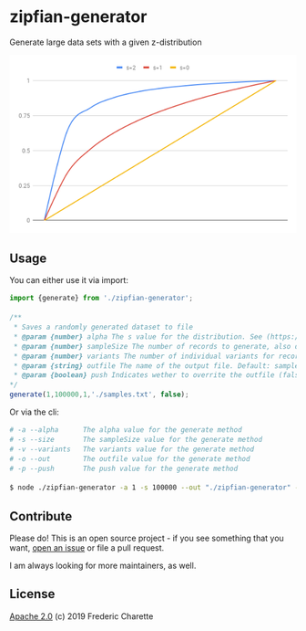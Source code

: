# zipfian-generator
Generate large data sets with a given z-distribution

<img src="./graph.png">

## Usage

You can either use it via import:

```javascript
import {generate} from './zipfian-generator';

/**
 * Saves a randomly generated dataset to file
 * @param {number} alpha The s value for the distribution. See (https://en.wikipedia.org/wiki/Zeta_distribution). Default: 1
 * @param {number} sampleSize The number of records to generate, also describes the range of possible identifiers. Default: 100000
 * @param {number} variants The number of individual variants for records (sampleSize * variants), which is applied linearly. Default: 1
 * @param {string} outfile The name of the output file. Default: sample_<alpha>_<sampleSize>_<variants>.txt
 * @param {boolean} push Indicates wether to overrite the outfile (false), if it exists, or append to it (true). Default: false
*/
generate(1,100000,1,'./samples.txt', false);
```

Or via the cli:

```bash
# -a --alpha      The alpha value for the generate method
# -s --size       The sampleSize value for the generate method
# -v --variants   The variants value for the generate method
# -o --out        The outfile value for the generate method
# -p --push       The push value for the generate method

$ node ./zipfian-generator -a 1 -s 100000 --out "./zipfian-generator" --push true
```

## Contribute

Please do! This is an open source project - if you see something that you want, [open an issue](https://github.com/fed135/zipfian-generator/issues/new) or file a pull request.

I am always looking for more maintainers, as well.


## License 

[Apache 2.0](LICENSE) (c) 2019 Frederic Charette
